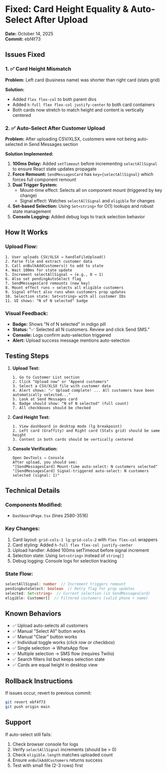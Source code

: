 # Fixed: Card Height Equality & Auto-Select After Upload

**Date:** October 14, 2025  
**Commit:** ebf4f73

## Issues Fixed

### 1. ✅ Card Height Mismatch
**Problem:** Left card (business name) was shorter than right card (stats grid)

**Solution:**
- Added `flex flex-col` to both parent divs
- Added `h-full flex flex-col justify-center` to both card containers
- Both cards now stretch to match height and content is vertically centered

### 2. ✅ Auto-Select After Customer Upload
**Problem:** After uploading CSV/XLSX, customers were not being auto-selected in Send Messages section

**Solution Implemented:**
1. **100ms Delay:** Added `setTimeout` before incrementing `selectAllSignal` to ensure React state updates propagate
2. **Force Remount:** `SendMessagesCard` has `key={selectAllSignal}` which forces full component remount
3. **Dual Trigger System:**
   - Mount-time effect: Selects all on component mount (triggered by key change)
   - Signal effect: Watches `selectAllSignal` and `eligible` for changes
4. **Set-based Selection:** Using `Set<string>` for O(1) lookups and robust state management
5. **Console Logging:** Added debug logs to track selection behavior

## How It Works

### Upload Flow:
```
1. User uploads CSV/XLSX → handleFileUpload()
2. Parse file and extract customer data
3. Call onBulkAddCustomers() to add to state
4. Wait 100ms for state update
5. Increment selectAllSignal → (e.g., 0 → 1)
6. Also set pendingAutoSelect flag
7. SendMessagesCard remounts (new key)
8. Mount effect runs → selects all eligible customers
9. Signal effect also runs when customers prop updates
10. Selection state: Set<string> with all customer IDs
11. UI shows: "N of N selected" badge
```

### Visual Feedback:
- **Badge:** Shows "N of N selected" in indigo pill
- **Status:** "✅ Selected all N customers. Review and click Send SMS."
- **Console:** Logs confirm auto-selection triggered
- **Alert:** Upload success message mentions auto-selection

## Testing Steps

1. **Upload Test:**
   ```
   1. Go to Customer List section
   2. Click "Upload now" or "Append customers"
   3. Select a CSV/XLSX file with customer data
   4. Alert shows: "✅ Upload complete! ... All customers have been automatically selected..."
   5. Look at Send Messages card
   6. Badge should show: "N of N selected" (full count)
   7. All checkboxes should be checked
   ```

2. **Card Height Test:**
   ```
   1. View dashboard in desktop mode (lg breakpoint)
   2. Left card (Graffity) and Right card (Stats grid) should be same height
   3. Content in both cards should be vertically centered
   ```

3. **Console Verification:**
   ```
   Open DevTools → Console
   After upload, you should see:
   "[SendMessagesCard] Mount-time auto-select: N customers selected"
   "[SendMessagesCard] Signal-triggered auto-select: N customers selected (signal: 1)"
   ```

## Technical Details

### Components Modified:
- `DashboardPage.tsx` (lines 2580-3516)

### Key Changes:
1. Card layout: `grid-cols-1 lg:grid-cols-2` with `flex flex-col` wrappers
2. Card styling: Added `h-full flex flex-col justify-center`
3. Upload handler: Added 100ms setTimeout before signal increment
4. Selection state: Using `Set<string>` instead of `string[]`
5. Debug logging: Console logs for selection tracking

### State Flow:
```typescript
selectAllSignal: number  // Increment triggers remount
pendingAutoSelect: boolean  // Retry flag for prop updates
selected: Set<string>  // Current selection (in SendMessagesCard)
eligible: Customer[]  // Filtered customers (valid phone + name)
```

## Known Behaviors

- ✅ Upload auto-selects all customers
- ✅ Manual "Select All" button works
- ✅ Manual "Clear" button works
- ✅ Individual toggle works (click row or checkbox)
- ✅ Single selection → WhatsApp flow
- ✅ Multiple selection → SMS flow (requires Twilio)
- ✅ Search filters list but keeps selection state
- ✅ Cards are equal height in desktop view

## Rollback Instructions

If issues occur, revert to previous commit:
```bash
git revert ebf4f73
git push origin main
```

## Support

If auto-select still fails:
1. Check browser console for logs
2. Verify `selectAllSignal` increments (should be > 0)
3. Check `eligible.length` matches uploaded count
4. Ensure `onBulkAddCustomers` returns success
5. Test with small file (2-3 rows) first
